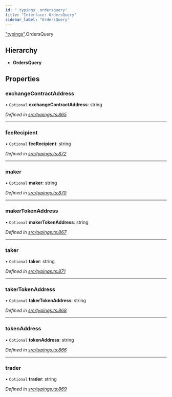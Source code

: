 ```yaml
---
id: "_typings_.ordersquery"
title: "Interface: OrdersQuery"
sidebar_label: "OrdersQuery"
---
```


["typings"](../modules/_typings_.md).OrdersQuery

## Hierarchy

* **OrdersQuery**

## Properties

### exchangeContractAddress

• `Optional` **exchangeContractAddress**: string

*Defined in [src/typings.ts:865](https://github.com/trustlines-protocol/clientlib/blob/a897659/src/typings.ts#L865)*

___

### feeRecipient

• `Optional` **feeRecipient**: string

*Defined in [src/typings.ts:872](https://github.com/trustlines-protocol/clientlib/blob/a897659/src/typings.ts#L872)*

___

### maker

• `Optional` **maker**: string

*Defined in [src/typings.ts:870](https://github.com/trustlines-protocol/clientlib/blob/a897659/src/typings.ts#L870)*

___

### makerTokenAddress

• `Optional` **makerTokenAddress**: string

*Defined in [src/typings.ts:867](https://github.com/trustlines-protocol/clientlib/blob/a897659/src/typings.ts#L867)*

___

### taker

• `Optional` **taker**: string

*Defined in [src/typings.ts:871](https://github.com/trustlines-protocol/clientlib/blob/a897659/src/typings.ts#L871)*

___

### takerTokenAddress

• `Optional` **takerTokenAddress**: string

*Defined in [src/typings.ts:868](https://github.com/trustlines-protocol/clientlib/blob/a897659/src/typings.ts#L868)*

___

### tokenAddress

• `Optional` **tokenAddress**: string

*Defined in [src/typings.ts:866](https://github.com/trustlines-protocol/clientlib/blob/a897659/src/typings.ts#L866)*

___

### trader

• `Optional` **trader**: string

*Defined in [src/typings.ts:869](https://github.com/trustlines-protocol/clientlib/blob/a897659/src/typings.ts#L869)*
